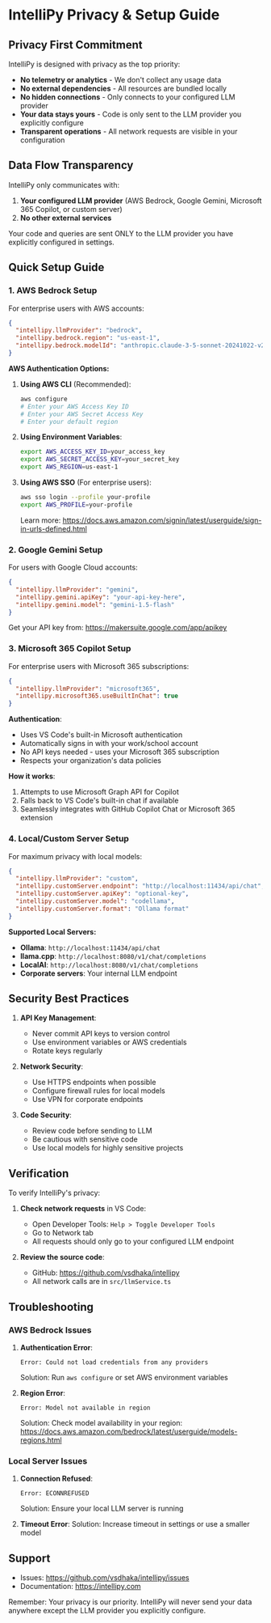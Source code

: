 # IntelliPy Privacy & Setup Guide

## Privacy First Commitment

IntelliPy is designed with privacy as the top priority:

- **No telemetry or analytics** - We don't collect any usage data
- **No external dependencies** - All resources are bundled locally
- **No hidden connections** - Only connects to your configured LLM provider
- **Your data stays yours** - Code is only sent to the LLM provider you explicitly configure
- **Transparent operations** - All network requests are visible in your configuration

## Data Flow Transparency

IntelliPy only communicates with:
1. **Your configured LLM provider** (AWS Bedrock, Google Gemini, Microsoft 365 Copilot, or custom server)
2. **No other external services**

Your code and queries are sent ONLY to the LLM provider you have explicitly configured in settings.

## Quick Setup Guide

### 1. AWS Bedrock Setup

For enterprise users with AWS accounts:

```json
{
  "intellipy.llmProvider": "bedrock",
  "intellipy.bedrock.region": "us-east-1",
  "intellipy.bedrock.modelId": "anthropic.claude-3-5-sonnet-20241022-v2:0"
}
```

**AWS Authentication Options:**

1. **Using AWS CLI** (Recommended):
   ```bash
   aws configure
   # Enter your AWS Access Key ID
   # Enter your AWS Secret Access Key
   # Enter your default region
   ```

2. **Using Environment Variables**:
   ```bash
   export AWS_ACCESS_KEY_ID=your_access_key
   export AWS_SECRET_ACCESS_KEY=your_secret_key
   export AWS_REGION=us-east-1
   ```

3. **Using AWS SSO** (For enterprise users):
   ```bash
   aws sso login --profile your-profile
   export AWS_PROFILE=your-profile
   ```

   Learn more: https://docs.aws.amazon.com/signin/latest/userguide/sign-in-urls-defined.html

### 2. Google Gemini Setup

For users with Google Cloud accounts:

```json
{
  "intellipy.llmProvider": "gemini",
  "intellipy.gemini.apiKey": "your-api-key-here",
  "intellipy.gemini.model": "gemini-1.5-flash"
}
```

Get your API key from: https://makersuite.google.com/app/apikey

### 3. Microsoft 365 Copilot Setup

For enterprise users with Microsoft 365 subscriptions:

```json
{
  "intellipy.llmProvider": "microsoft365",
  "intellipy.microsoft365.useBuiltInChat": true
}
```

**Authentication**:
- Uses VS Code's built-in Microsoft authentication
- Automatically signs in with your work/school account
- No API keys needed - uses your Microsoft 365 subscription
- Respects your organization's data policies

**How it works**:
1. Attempts to use Microsoft Graph API for Copilot
2. Falls back to VS Code's built-in chat if available
3. Seamlessly integrates with GitHub Copilot Chat or Microsoft 365 extension

### 4. Local/Custom Server Setup

For maximum privacy with local models:

```json
{
  "intellipy.llmProvider": "custom",
  "intellipy.customServer.endpoint": "http://localhost:11434/api/chat",
  "intellipy.customServer.apiKey": "optional-key",
  "intellipy.customServer.model": "codellama",
  "intellipy.customServer.format": "Ollama format"
}
```

**Supported Local Servers:**
- **Ollama**: `http://localhost:11434/api/chat`
- **llama.cpp**: `http://localhost:8080/v1/chat/completions`
- **LocalAI**: `http://localhost:8080/v1/chat/completions`
- **Corporate servers**: Your internal LLM endpoint

## Security Best Practices

1. **API Key Management**:
   - Never commit API keys to version control
   - Use environment variables or AWS credentials
   - Rotate keys regularly

2. **Network Security**:
   - Use HTTPS endpoints when possible
   - Configure firewall rules for local models
   - Use VPN for corporate endpoints

3. **Code Security**:
   - Review code before sending to LLM
   - Be cautious with sensitive code
   - Use local models for highly sensitive projects

## Verification

To verify IntelliPy's privacy:

1. **Check network requests** in VS Code:
   - Open Developer Tools: `Help > Toggle Developer Tools`
   - Go to Network tab
   - All requests should only go to your configured LLM endpoint

2. **Review the source code**:
   - GitHub: https://github.com/vsdhaka/intellipy
   - All network calls are in `src/llmService.ts`

## Troubleshooting

### AWS Bedrock Issues

1. **Authentication Error**:
   ```
   Error: Could not load credentials from any providers
   ```
   Solution: Run `aws configure` or set AWS environment variables

2. **Region Error**:
   ```
   Error: Model not available in region
   ```
   Solution: Check model availability in your region:
   https://docs.aws.amazon.com/bedrock/latest/userguide/models-regions.html

### Local Server Issues

1. **Connection Refused**:
   ```
   Error: ECONNREFUSED
   ```
   Solution: Ensure your local LLM server is running

2. **Timeout Error**:
   Solution: Increase timeout in settings or use a smaller model

## Support

- Issues: https://github.com/vsdhaka/intellipy/issues
- Documentation: https://intellipy.com

Remember: Your privacy is our priority. IntelliPy will never send your data anywhere except the LLM provider you explicitly configure.
